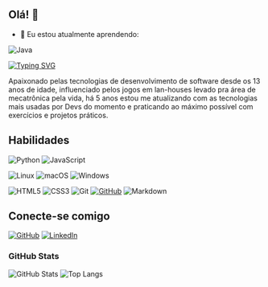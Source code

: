## Olá! 👋 

- 🌱 Eu estou atualmente aprendendo:

![Java](https://img.shields.io/badge/java-%23ED8B00.svg?style=for-the-badge&logo=openjdk&logoColor=white)

[![Typing SVG](https://readme-typing-svg.herokuapp.com/?color=87CEFA&size=35&center=true&vCenter=true&width=1000&lines=Adriano+Santos;Software+Developer;Desenvolvedor+de+Software;Welcome+to+my+Github+profile++:%29;Bem+vindo+ao+meu+perfil+do+GitHub+:%29)](https://git.io/typing-svg)

Apaixonado pelas tecnologias de desenvolvimento de software desde os 13 anos de idade, influenciado pelos jogos em lan-houses levado pra área de mecatrônica pela vida, há 5 anos estou me atualizando com as tecnologias mais usadas por Devs do momento e praticando ao máximo possível com exercícios e projetos práticos.

## Habilidades  
  
![Python](https://img.shields.io/badge/python-3670A0?style=for-the-badge&logo=python&logoColor=ffdd54)
![JavaScript](https://img.shields.io/badge/JavaScript-000?style=for-the-badge&logo=javascript)

![Linux](https://img.shields.io/badge/Linux-000?style=for-the-badge&logo=linux&logoColor=FCC624)
![macOS](https://img.shields.io/badge/mac%20os-000000?style=for-the-badge&logo=macos&logoColor=F0F0F0)
![Windows](https://img.shields.io/badge/Windows-000?style=for-the-badge&logo=windows&logoColor=2CA5E0)

![HTML5](https://img.shields.io/badge/HTML5-000?style=for-the-badge&logo=html5)
![CSS3](https://img.shields.io/badge/CSS3-000?style=for-the-badge&logo=css3&logoColor=264CE4)
![Git](https://img.shields.io/badge/Git-000?style=for-the-badge&logo=git)
[![GitHub](https://img.shields.io/badge/GitHub-100000?style=for-the-badge&logo=github&logoColor=white)](https://github.com/adrianosantosgit)
![Markdown](https://img.shields.io/badge/Markdown-000?style=for-the-badge&logo=markdown)

## Conecte-se comigo
[![GitHub](https://img.shields.io/badge/GitHub-000?style=for-the-badge&logo=github&logoColor=0E76A8)](https://github.com/adrianosantosgit)
[![LinkedIn](https://img.shields.io/badge/LinkedIn-000?style=for-the-badge&logo=linkedin&logoColor=0E76A8)](https://www.linkedin.com/in/adrianosantosbr/)

### GitHub Stats
![GitHub Stats](https://github-readme-stats.vercel.app/api?username=adrianosantosgit&theme=transparent&bg_color=000&border_color=30A3DC&show_icons=true&icon_color=30A3DC&title_color=E94D5F&text_color=FFF)
![Top Langs](https://github-readme-stats-git-masterrstaa-rickstaa.vercel.app/api/top-langs/?username=adrianosantosgit&layout=compact&bg_color=000&border_color=30A3DC&title_color=E94D5F&text_color=FFF)


<!--
**adrianosantosgit/adrianosantosgit** is a ✨ _special_ ✨ repository because its `README.md` (this file) appears on your GitHub profile.

Here are some ideas to get you started:

- 🔭 I’m currently working on ...
- 🌱 I’m currently learning ...
- 👯 I’m looking to collaborate on ...
- 🤔 I’m looking for help with ...
- 💬 Ask me about ...
- 📫 How to reach me: ...
- 😄 Pronouns: ...
- ⚡ Fun fact: ...
-->
